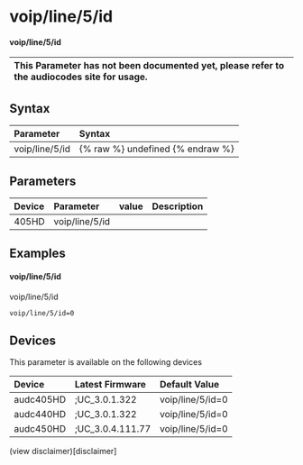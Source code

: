 ﻿---
description: voip/line/5/id
search: false
---

# voip/line/5/id

#### voip/line/5/id


| This Parameter has not been documented yet, please refer to the audiocodes site for usage.  |
| :--- |

## Syntax
| Parameter | Syntax |
| :--- | :--- |
|voip/line/5/id | {% raw %} undefined {% endraw %} |

## Parameters
|Device|Parameter|value|Description|
|:---|:---|:---|:---|
| 405HD | voip/line/5/id |  |  |

## Examples
#### voip/line/5/id

voip/line/5/id

```
voip/line/5/id=0
```

## Devices
This parameter is available on the following devices

| Device | Latest Firmware | Default Value |
|:---|:---|:---|
| audc405HD | ;UC_3.0.1.322 | voip/line/5/id=0 
| audc440HD | ;UC_3.0.1.322 | voip/line/5/id=0 
| audc450HD | ;UC_3.0.4.111.77 | voip/line/5/id=0 

(view disclaimer)[disclaimer]
